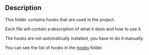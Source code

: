## Description
This folder contains hooks that are used in the project.

Each file will contain a description of what it does and how to use it.

The hooks are not automatically installed, you have to do it manually.

You can see the list of hooks in the [hooks](https://usehooks-ts.com/react-hook/use-boolean) folder.
